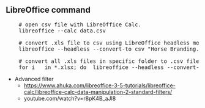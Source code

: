 ## LibreOffice command

<pre>
    # open csv file with LibreOffice Calc.
    libreoffice --calc data.csv    
    
    # convert .xls file to csv using LibreOffice headless mode.
    libreoffice --headless --convert-to csv "Horse Branding.xls" 
    
    # convert all .xls files in specific folder to .csv files
    for i   in *.xlsx; do  libreoffice --headless --convert-to csv "$i" ; done
</pre>

- Advanced filter
    - https://www.ahuka.com/libreoffice-3-5-tutorials/libreoffice-calc/libreoffice-calc-data-manipulation-2-standard-filters/
    - youtube.com/watch?v=r8pK4B_aJl8
